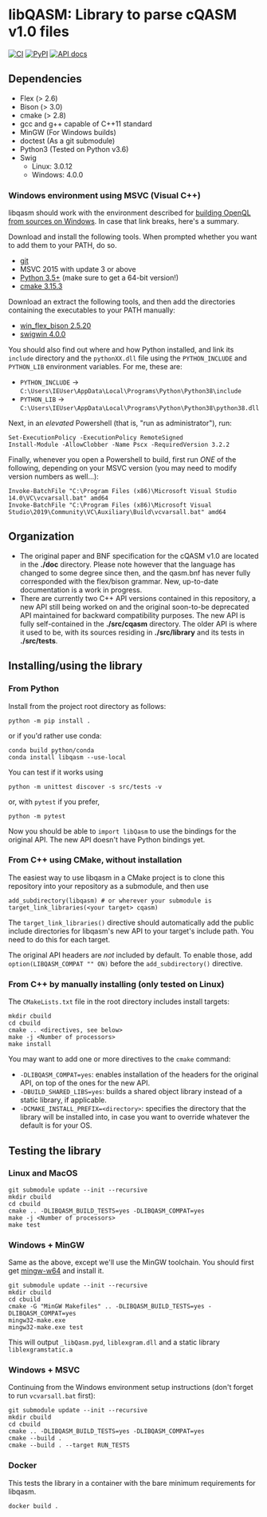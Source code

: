 
# libQASM: Library to parse cQASM v1.0 files

[![CI](https://github.com/QE-Lab/libqasm/workflows/Test/badge.svg)](https://github.com/qe-lab/libqasm/actions)
[![PyPI](https://badgen.net/pypi/v/libQasm)](https://pypi.org/project/libQasm/)
[![API docs](https://readthedocs.org/projects/libqasm/badge/?version=latest)](https://libqasm.readthedocs.io/en/latest/)

## Dependencies
* Flex (> 2.6)
* Bison (> 3.0)
* cmake (> 2.8)
* gcc and g++ capable of C++11 standard
* MinGW (For Windows builds)
* doctest (As a git submodule)
* Python3 (Tested on Python v3.6)
* Swig
    * Linux: 3.0.12
    * Windows: 4.0.0

### Windows environment using MSVC (Visual C++)
libqasm should work with the environment described for [building OpenQL from sources on Windows](https://openql.readthedocs.io/en/latest/installation.html#notes-for-windows-users). In case that link breaks, here's a summary.

Download and install the following tools. When prompted whether you want to add them to your PATH, do so.

 - [git](https://gitforwindows.org/)
 - MSVC 2015 with update 3 or above
 - [Python 3.5+](https://www.python.org/downloads/) (make sure to get a 64-bit version!)
 - [cmake 3.15.3](https://github.com/Kitware/CMake/releases/download/v3.15.3/cmake-3.15.3-win64-x64.msi)

Download an extract the following tools, and then add the directories containing the executables to your PATH manually:

 - [win_flex_bison 2.5.20](https://sourceforge.net/projects/winflexbison/files/win_flex_bison-2.5.20.zip/download)
 - [swigwin 4.0.0](https://sourceforge.net/projects/swig/files/swigwin/swigwin-4.0.0/swigwin-4.0.0.zip/download)

You should also find out where and how Python installed, and link its `include` directory and the `pythonXX.dll` file using the `PYTHON_INCLUDE` and `PYTHON_LIB` environment variables. For me, these are:

 - `PYTHON_INCLUDE` -> `C:\Users\IEUser\AppData\Local\Programs\Python\Python38\include`
 - `PYTHON_LIB` -> `C:\Users\IEUser\AppData\Local\Programs\Python\Python38\python38.dll`

Next, in an *elevated* Powershell (that is, "run as administrator"), run:

```
Set-ExecutionPolicy -ExecutionPolicy RemoteSigned
Install-Module -AllowClobber -Name Pscx -RequiredVersion 3.2.2
```

Finally, whenever you open a Powershell to build, first run *ONE* of the following, depending on your MSVC version (you may need to modify version numbers as well...):

```
Invoke-BatchFile "C:\Program Files (x86)\Microsoft Visual Studio 14.0\VC\vcvarsall.bat" amd64
Invoke-BatchFile "C:\Program Files (x86)\Microsoft Visual Studio\2019\Community\VC\Auxiliary\Build\vcvarsall.bat" amd64
```

## Organization
* The original paper and BNF specification for the cQASM v1.0 are located in the **./doc** directory. Please note however that the language has changed to some degree since then, and the qasm.bnf has never fully corresponded with the flex/bison grammar. New, up-to-date documentation is a work in progress.
* There are currently two C++ API versions contained in this repository, a new API still being worked on and the original soon-to-be deprecated API maintained for backward compatibility purposes. The new API is fully self-contained in the **./src/cqasm** directory. The older API is where it used to be, with its sources residing in **./src/library** and its tests in **./src/tests**.

## Installing/using the library

### From Python
Install from the project root directory as follows:

```
python -m pip install .
```

or if you'd rather use conda:

```
conda build python/conda
conda install libqasm --use-local
```

You can test if it works using

```
python -m unittest discover -s src/tests -v
```

or, with `pytest` if you prefer,

```
python -m pytest
```

Now you should be able to `import libQasm` to use the bindings for the original API. The new API doesn't have Python bindings yet.

### From C++ using CMake, without installation
The easiest way to use libqasm in a CMake project is to clone this repository into your repository as a submodule, and then use

```
add_subdirectory(libqasm) # or wherever your submodule is
target_link_libraries(<your target> cqasm)
```

The `target_link_libraries()` directive should automatically add the public include directories for libqasm's new API to your target's include path. You need to do this for each target.

The original API headers are *not* included by default. To enable those, add `option(LIBQASM_COMPAT "" ON)` before the `add_subdirectory()` directive.

### From C++ by manually installing (only tested on Linux)
The `CMakeLists.txt` file in the root directory includes install targets:

```
mkdir cbuild
cd cbuild
cmake .. <directives, see below>
make -j <Number of processors>
make install
```

You may want to add one or more directives to the `cmake` command:

 - `-DLIBQASM_COMPAT=yes`: enables installation of the headers for the original API, on top of the ones for the new API.
 - `-DBUILD_SHARED_LIBS=yes`: builds a shared object library instead of a static library, if applicable.
 - `-DCMAKE_INSTALL_PREFIX=<directory>`: specifies the directory that the library will be installed into, in case you want to override whatever the default is for your OS.

## Testing the library

### Linux and MacOS
```
git submodule update --init --recursive
mkdir cbuild
cd cbuild
cmake .. -DLIBQASM_BUILD_TESTS=yes -DLIBQASM_COMPAT=yes
make -j <Number of processors>
make test
```

### Windows + MinGW
Same as the above, except we'll use the MinGW toolchain. You should first get [mingw-w64](https://sourceforge.net/projects/mingw-w64/) and install it.
```
git submodule update --init --recursive
mkdir cbuild
cd cbuild
cmake -G "MinGW Makefiles" .. -DLIBQASM_BUILD_TESTS=yes -DLIBQASM_COMPAT=yes
mingw32-make.exe
mingw32-make.exe test
```

This will output `_libQasm.pyd`, `liblexgram.dll` and a static library `liblexgramstatic.a`

### Windows + MSVC
Continuing from the Windows environment setup instructions (don't forget to run `vcvarsall.bat` first):

```
git submodule update --init --recursive
mkdir cbuild
cd cbuild
cmake .. -DLIBQASM_BUILD_TESTS=yes -DLIBQASM_COMPAT=yes
cmake --build .
cmake --build . --target RUN_TESTS
```

### Docker
This tests the library in a container with the bare minimum requirements for libqasm.

```
docker build .
```
